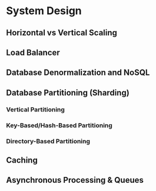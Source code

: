 # System Design

## Horizontal vs Vertical Scaling

## Load Balancer

## Database Denormalization and NoSQL

## Database Partitioning (Sharding)

### Vertical Partitioning

### Key-Based/Hash-Based Partitioning

### Directory-Based Partitioning

## Caching

## Asynchronous Processing & Queues
